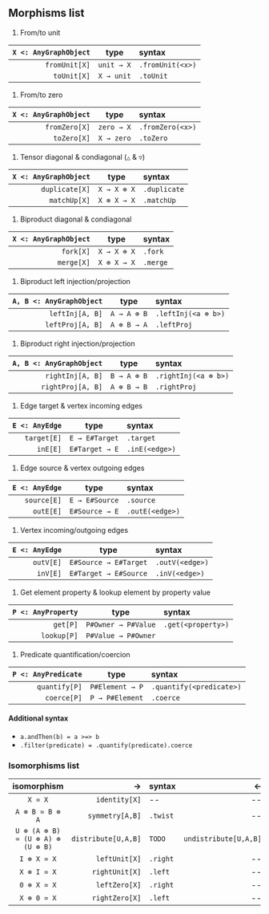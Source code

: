 ## Morphisms list


1. From/to unit

| `X <: AnyGraphObject` |    type    | syntax           |
|----------------------:|:----------:|:-----------------|
|         `fromUnit[X]` | `unit → X` | `.fromUnit(<x>)` |
|           `toUnit[X]` | `X → unit` | `.toUnit`        |


1. From/to zero

| `X <: AnyGraphObject` |    type    | syntax           |
|----------------------:|:----------:|:-----------------|
|         `fromZero[X]` | `zero → X` | `.fromZero(<x>)` |
|           `toZero[X]` | `X → zero` | `.toZero`        |


1. Tensor diagonal & condiagonal (`△` & `▽`)

| `X <: AnyGraphObject` |    type     | syntax       |
|----------------------:|:-----------:|:-------------|
|        `duplicate[X]` | `X → X ⊗ X` | `.duplicate` |
|          `matchUp[X]` | `X ⊗ X → X` | `.matchUp`   |


1. Biproduct diagonal & condiagonal

| `X <: AnyGraphObject` |    type     | syntax   |
|----------------------:|:-----------:|:---------|
|             `fork[X]` | `X → X ⊕ X` | `.fork`  |
|            `merge[X]` | `X ⊕ X → X` | `.merge` |


1. Biproduct left injection/projection

| `A, B <: AnyGraphObject` |    type     | syntax              |
|-------------------------:|:-----------:|:--------------------|
|          `leftInj[A, B]` | `A → A ⊕ B` | `.leftInj(<a ⊕ b>)` |
|         `leftProj[A, B]` | `A ⊕ B → A` | `.leftProj`         |


1. Biproduct right injection/projection

| `A, B <: AnyGraphObject` |    type     | syntax               |
|-------------------------:|:-----------:|:---------------------|
|         `rightInj[A, B]` | `B → A ⊕ B` | `.rightInj(<a ⊕ b>)` |
|        `rightProj[A, B]` | `A ⊕ B → B` | `.rightProj`         |


1. Edge target & vertex incoming edges

| `E <: AnyEdge` |      type      | syntax         |
|---------------:|:--------------:|:---------------|
|    `target[E]` | `E → E#Target` | `.target`      |
|       `inE[E]` | `E#Target → E` | `.inE(<edge>)` |


1. Edge source & vertex outgoing edges

| `E <: AnyEdge` |      type      | syntax          |
|---------------:|:--------------:|:----------------|
|    `source[E]` | `E → E#Source` | `.source`       |
|      `outE[E]` | `E#Source → E` | `.outE(<edge>)` |


1. Vertex incoming/outgoing edges

| `E <: AnyEdge` |         type          | syntax          |
|---------------:|:---------------------:|:----------------|
|      `outV[E]` | `E#Source → E#Target` | `.outV(<edge>)` |
|       `inV[E]` | `E#Target → E#Source` | `.inV(<edge>)`  |


1. Get element property & lookup element by property value

| `P <: AnyProperty` |        type         | syntax             |
|-------------------:|:-------------------:|:-------------------|
|           `get[P]` | `P#Owner → P#Value` | `.get(<property>)` |
|        `lookup[P]` | `P#Value → P#Owner` |                    |


1. Predicate quantification/coercion

| `P <: AnyPredicate` |      type       | syntax                   |
|--------------------:|:---------------:|:-------------------------|
|       `quantify[P]` | `P#Element → P` | `.quantify(<predicate>)` |
|         `coerce[P]` | `P → P#Element` | `.coerce`                |


#### Additional syntax

- `a.andThen(b) = a >=> b`
- `.filter(predicate) = .quantify(predicate).coerce`



### Isomorphisms list


|            isomorphism            |                   → | syntax   |                     ← | syntax         |
|:---------------------------------:|--------------------:|:---------|----------------------:|:---------------|
|              `X ≃ X`              |       `identity[X]` | --       |                    -- |                |
|          `A ⊗ B ≃ B ⊗ A`          |     `symmetry[A,B]` | `.twist` |                    -- |                |
| `U ⊗ (A ⊕ B) ≃ (U ⊗ A) ⊕ (U ⊗ B)` | `distribute[U,A,B]` | `TODO`   | `undistribute[U,A,B]` | `TODO`         |
|            `I ⊗ X ≃ X`            |       `leftUnit[X]` | `.right` |                    -- | `.leftCounit`  |
|            `X ⊗ I ≃ X`            |      `rightUnit[X]` | `.left`  |                    -- | `.rightCounit` |
|            `0 ⊕ X ≃ X`            |       `leftZero[X]` | `.right` |                    -- | `.leftCozero`  |
|            `X ⊕ 0 ≃ X`            |      `rightZero[X]` | `.left`  |                    -- | `.rightCozero` |
